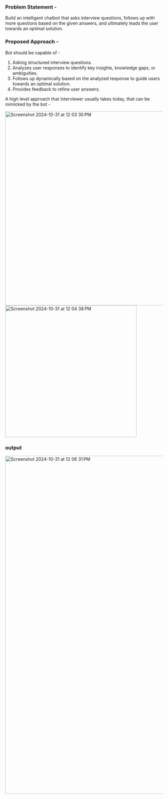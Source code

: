 ### Problem Statement - 
Build an intelligent chatbot that asks interview questions, follows up with more questions based on the given answers, and ultimately leads the user towards an optimal solution.


### Proposed Approach -
Bot should be capable of - 
1. Asking structured interview questions.
2. Analyzes user responses to identify key insights, knowledge gaps, or ambiguities.
3. Follows up dynamically based on the analyzed response to guide users towards an optimal solution.
4. Provides feedback to refine user answers.

A high level approach that interviewer usually takes today, that can be mimicked by the bot - 


<img width="618" alt="Screenshot 2024-10-31 at 12 03 30 PM" src="https://github.com/user-attachments/assets/af051e46-1afb-4b51-8a1f-73bf57e38827">


<img width="420" alt="Screenshot 2024-10-31 at 12 04 38 PM" src="https://github.com/user-attachments/assets/336262b5-746e-48a7-945f-ded653335464">



### output
<img width="1076" alt="Screenshot 2024-10-31 at 12 06 31 PM" src="https://github.com/user-attachments/assets/9dab8eab-4e8b-43bf-87c2-0ec54665b46b">
